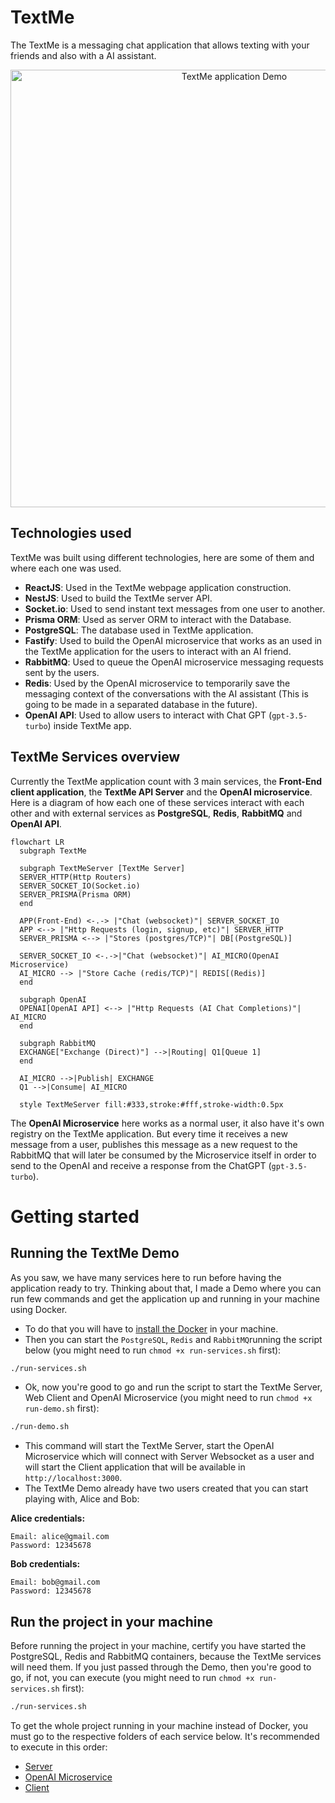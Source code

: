 # TextMe

The TextMe is a messaging chat application that allows texting with your friends and also with a AI assistant.

<div align="center" style="display: flex;">
<img src="https://github.com/levysantiago/text-me/blob/main/assets/textme_demo_chat.gif" alt="TextMe application Demo" width="700px">
</div>

## Technologies used

TextMe was built using different technologies, here are some of them and where each one was used.

- **ReactJS**: Used in the TextMe webpage application construction.
- **NestJS**: Used to build the TextMe server API.
- **Socket.io**: Used to send instant text messages from one user to another.
- **Prisma ORM**: Used as server ORM to interact with the Database.
- **PostgreSQL**: The database used in TextMe application.
- **Fastify**: Used to build the OpenAI microservice that works as an used in the TextMe application for the users to interact with an AI friend.
- **RabbitMQ**: Used to queue the OpenAI microservice messaging requests sent by the users.
- **Redis**: Used by the OpenAI microservice to temporarily save the messaging context of the conversations with the AI assistant (This is going to be made in a separated database in the future).
- **OpenAI API**: Used to allow users to interact with Chat GPT (`gpt-3.5-turbo`) inside TextMe app.

## TextMe Services overview

Currently the TextMe application count with 3 main services, the **Front-End client application**, the **TextMe API Server** and the **OpenAI microservice**. Here is a diagram of how each one of these services interact with each other and with external services as **PostgreSQL**, **Redis**, **RabbitMQ** and **OpenAI API**.

```mermaid
flowchart LR
  subgraph TextMe
  
  subgraph TextMeServer [TextMe Server]
  SERVER_HTTP(Http Routers)
  SERVER_SOCKET_IO(Socket.io)
  SERVER_PRISMA(Prisma ORM)
  end

  APP(Front-End) <-.-> |"Chat (websocket)"| SERVER_SOCKET_IO
  APP <--> |"Http Requests (login, signup, etc)"| SERVER_HTTP
  SERVER_PRISMA <--> |"Stores (postgres/TCP)"| DB[(PostgreSQL)]

  SERVER_SOCKET_IO <-.->|"Chat (websocket)"| AI_MICRO(OpenAI Microservice)
  AI_MICRO --> |"Store Cache (redis/TCP)"| REDIS[(Redis)]
  end

  subgraph OpenAI
  OPENAI[OpenAI API] <--> |"Http Requests (AI Chat Completions)"| AI_MICRO
  end

  subgraph RabbitMQ
  EXCHANGE["Exchange (Direct)"] -->|Routing| Q1[Queue 1]
  end

  AI_MICRO -->|Publish| EXCHANGE
  Q1 -->|Consume| AI_MICRO

  style TextMeServer fill:#333,stroke:#fff,stroke-width:0.5px
```

The **OpenAI Microservice** here works as a normal user, it also have it's own registry on the TextMe application. But every time it receives a new message from a user, publishes this message as a new request to the RabbitMQ that will later be consumed by the Microservice itself in order to send to the OpenAI and receive a response from the ChatGPT (`gpt-3.5-turbo`).

# Getting started

## Running the TextMe Demo

As you saw, we have many services here to run before having the application ready to try. Thinking about that, I made a Demo where you can run few commands and get the application up and running in your machine using Docker.

- To do that you will have to [install the Docker](https://www.docker.com/) in your machine. 
- Then you can start the `PostgreSQL`, `Redis` and `RabbitMQ`running the script below (you might need to run `chmod +x run-services.sh` first):

```bash
./run-services.sh
```

- Ok, now you're good to go and run the script to start the TextMe Server, Web Client and OpenAI Microservice (you might need to run `chmod +x run-demo.sh` first):

```bash
./run-demo.sh
```

- This command will start the TextMe Server, start the OpenAI Microservice which will connect with Server Websocket as a user and will start the Client application that will be available in `http://localhost:3000`.
- The TextMe Demo already have two users created that you can start playing with, Alice and Bob:

**Alice credentials:**
```text
Email: alice@gmail.com
Password: 12345678
```

**Bob credentials:**
```text
Email: bob@gmail.com
Password: 12345678
```

## Run the project in your machine

Before running the project in your machine, certify you have started the PostgreSQL, Redis and RabbitMQ containers, because the TextMe services will need them. If you just passed through the Demo, then you're good to go, if not, you can execute (you might need to run `chmod +x run-services.sh` first):

```bash
./run-services.sh
```

To get the whole project running in your machine instead of Docker, you must go to the respective folders of each service below. It's recommended to execute in this order:

- [Server](./server)
- [OpenAI Microservice](./openai-microservice/)
- [Client](./client)